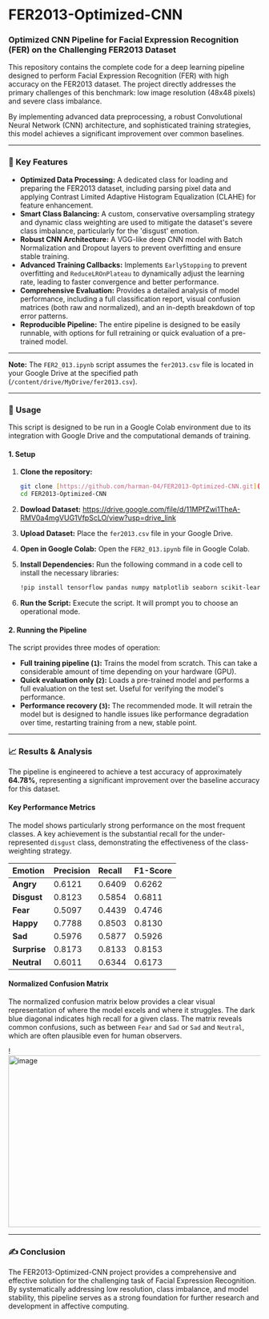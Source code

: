 # FER2013-Optimized-CNN

### Optimized CNN Pipeline for Facial Expression Recognition (FER) on the Challenging FER2013 Dataset

This repository contains the complete code for a deep learning pipeline designed to perform Facial Expression Recognition (FER) with high accuracy on the FER2013 dataset. The project directly addresses the primary challenges of this benchmark: low image resolution (48x48 pixels) and severe class imbalance.

By implementing advanced data preprocessing, a robust Convolutional Neural Network (CNN) architecture, and sophisticated training strategies, this model achieves a significant improvement over common baselines.

---

### 🌟 Key Features

-   **Optimized Data Processing:** A dedicated class for loading and preparing the FER2013 dataset, including parsing pixel data and applying Contrast Limited Adaptive Histogram Equalization (CLAHE) for feature enhancement.
-   **Smart Class Balancing:** A custom, conservative oversampling strategy and dynamic class weighting are used to mitigate the dataset's severe class imbalance, particularly for the 'disgust' emotion.
-   **Robust CNN Architecture:** A VGG-like deep CNN model with Batch Normalization and Dropout layers to prevent overfitting and ensure stable training.
-   **Advanced Training Callbacks:** Implements `EarlyStopping` to prevent overfitting and `ReduceLROnPlateau` to dynamically adjust the learning rate, leading to faster convergence and better performance.
-   **Comprehensive Evaluation:** Provides a detailed analysis of model performance, including a full classification report, visual confusion matrices (both raw and normalized), and an in-depth breakdown of top error patterns.
-   **Reproducible Pipeline:** The entire pipeline is designed to be easily runnable, with options for full retraining or quick evaluation of a pre-trained model.

---

**Note:** The `FER2_013.ipynb` script assumes the `fer2013.csv` file is located in your Google Drive at the specified path (`/content/drive/MyDrive/fer2013.csv`).

---

### 🚀 Usage

This script is designed to be run in a Google Colab environment due to its integration with Google Drive and the computational demands of training.

#### 1. Setup

1.  **Clone the repository:**
    ```bash
    git clone [https://github.com/harman-04/FER2013-Optimized-CNN.git](https://github.com/harman-04/FER2013-Optimized-CNN.git)
    cd FER2013-Optimized-CNN
    ```
    
2.   **Dowload Dataset:** https://drive.google.com/file/d/11MPfZwi1TheA-RMV0a4mgVUG1VfpScLO/view?usp=drive_link
3.   **Upload Dataset:** Place the `fer2013.csv` file in your Google Drive.
4.  **Open in Google Colab:** Open the `FER2_013.ipynb` file in Google Colab.
5.  **Install Dependencies:** Run the following command in a code cell to install the necessary libraries:
    ```bash
    !pip install tensorflow pandas numpy matplotlib seaborn scikit-learn imblearn opencv-python
    ```
6.  **Run the Script:** Execute the script. It will prompt you to choose an operational mode.

#### 2. Running the Pipeline

The script provides three modes of operation:

-   **Full training pipeline (`1`):** Trains the model from scratch. This can take a considerable amount of time depending on your hardware (GPU).
-   **Quick evaluation only (`2`):** Loads a pre-trained model and performs a full evaluation on the test set. Useful for verifying the model's performance.
-   **Performance recovery (`3`):** The recommended mode. It will retrain the model but is designed to handle issues like performance degradation over time, restarting training from a new, stable point.

---

### 📈 Results & Analysis

The pipeline is engineered to achieve a test accuracy of approximately **64.78%**, representing a significant improvement over the baseline accuracy for this dataset.

#### Key Performance Metrics
The model shows particularly strong performance on the most frequent classes. A key achievement is the substantial recall for the under-represented `disgust` class, demonstrating the effectiveness of the class-weighting strategy.

| Emotion | Precision | Recall | F1-Score |
| :--- | :--- | :--- | :--- |
| **Angry** | 0.6121 | 0.6409 | 0.6262 |
| **Disgust** | 0.8123 | 0.5854 | 0.6811 |
| **Fear** | 0.5097 | 0.4439 | 0.4746 |
| **Happy** | 0.7788 | 0.8503 | 0.8130 |
| **Sad** | 0.5976 | 0.5877 | 0.5926 |
| **Surprise** | 0.8173 | 0.8133 | 0.8153 |
| **Neutral** | 0.6011 | 0.6344 | 0.6173 |

#### Normalized Confusion Matrix

The normalized confusion matrix below provides a clear visual representation of where the model excels and where it struggles. The dark blue diagonal indicates high recall for a given class. The matrix reveals common confusions, such as between `Fear` and `Sad` or `Sad` and `Neutral`, which are often plausible even for human observers.

!<img width="831" height="343" alt="image" src="https://github.com/user-attachments/assets/4516a2d9-0c6d-428e-aaed-087b404f88db" />


---

### ✍️ Conclusion

The FER2013-Optimized-CNN project provides a comprehensive and effective solution for the challenging task of Facial Expression Recognition. By systematically addressing low resolution, class imbalance, and model stability, this pipeline serves as a strong foundation for further research and development in affective computing.

